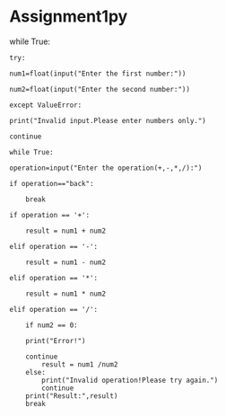 # Assignment1py
while True:

    try:
        
	num1=float(input("Enter the first number:"))
       
	num2=float(input("Enter the second number:"))
    
    except ValueError:
        
	print("Invalid input.Please enter numbers only.")
        
	continue
  
    while True:
        
	operation=input("Enter the operation(+,-,*,/):")
     
	if operation=="back":
           
	    break
        
	if operation == '+':
           
	    result = num1 + num2
        
	elif operation == '-':
           
	    result = num1 - num2
        
	elif operation == '*':
           
	    result = num1 * num2
      
	elif operation == '/':
           
	    if num2 == 0:
               
		print("Error!")
               
		continue
            result = num1 /num2
        else:
	        print("Invalid operation!Please try again.")
	        continue
        print("Result:",result)
        break
